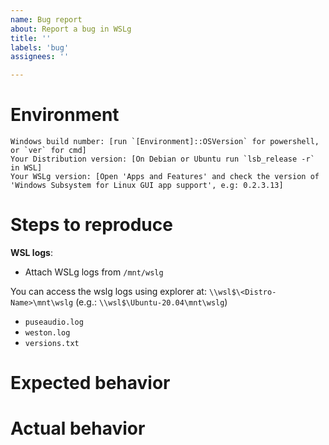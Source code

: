 ```yaml
---
name: Bug report
about: Report a bug in WSLg
title: ''
labels: 'bug'
assignees: ''

---
```


# Environment

```none
Windows build number: [run `[Environment]::OSVersion` for powershell, or `ver` for cmd]
Your Distribution version: [On Debian or Ubuntu run `lsb_release -r` in WSL]
Your WSLg version: [Open 'Apps and Features' and check the version of 'Windows Subsystem for Linux GUI app support', e.g: 0.2.3.13]
```

# Steps to reproduce

<!--
Collect WSL logs if needed by following these instructions: https://github.com/Microsoft/WSL/blob/master/CONTRIBUTING.md#8-detailed-logs  
-->

**WSL logs**: 

* Attach WSLg logs from  `/mnt/wslg`

You can access the wslg logs using explorer at: `\\wsl$\<Distro-Name>\mnt\wslg` (e.g.: `\\wsl$\Ubuntu-20.04\mnt\wslg`)

* `puseaudio.log`
* `weston.log`
* `versions.txt`


#  Expected behavior

<!-- A description of what you're expecting, possibly containing screenshots or reference material. -->

# Actual behavior

<!-- What's actually happening? -->

